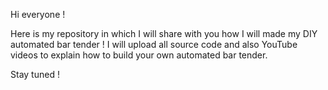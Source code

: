 Hi everyone ! 

Here is my repository in which I will share with you how I will made my DIY automated bar tender !
I will upload all source code and also YouTube videos to explain how to build your own automated bar tender.

Stay tuned !
